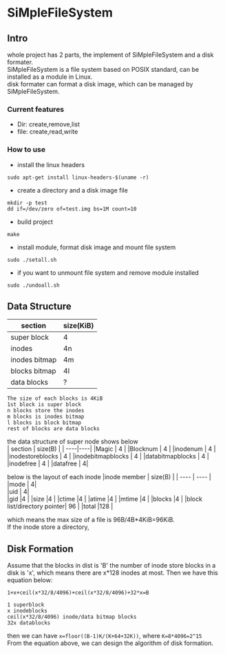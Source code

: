<!--
 * @Author: Corvo Attano(fkxzz001@qq.com)
 * @Description: 
 * @LastEditors: Corvo Attano(fkxzz001@qq.com)
-->
# SiMpleFileSystem
## Intro
whole project has 2 parts, the implement of SiMpleFileSystem and a disk formater.  
SiMpleFileSystem is a file system based on POSIX standard, can be installed as a module in Linux.  
disk formater can format a disk image, which can be managed by SiMpleFileSystem.  
### Current features
* Dir: create,remove,list
* file: create,read,write
### How to use
* install the linux headers
```shell
sudo apt-get install linux-headers-$(uname -r)
```
* create a directory and a disk image file
```shell
mkdir -p test
dd if=/dev/zero of=test.img bs=1M count=10
```
* build project
```shell
make
```
* install module, format disk image and mount file system
```shell
sudo ./setall.sh
```
* if you want to unmount file system and remove module installed
```shell
sudo ./undoall.sh
```
## Data Structure  
| section | size(KiB) |
| ----|----|
|super block | 4 |
|inodes | 4n |
|inodes bitmap | 4m |
|blocks bitmap | 4l|
|data blocks | ?|
```
The size of each blocks is 4KiB  
1st block is super block  
n blocks store the inodes  
m blocks is inodes bitmap  
l blocks is block bitmap  
rest of blocks are data blocks  
```
the data structure of super node shows below  
| section | size(B) |
| ----|----|
|Magic | 4 |
|Blocknum | 4 |
|inodenum | 4 |
|inodestoreblocks | 4 |
|inodebitmapblocks | 4 |
|databitmapblocks | 4 |
|inodefree | 4 |
|datafree | 4|

below is the layout of each inode
|inode member | size(B) |
| ---- | ---- |
|mode    | 4|  
|uid     | 4|  
|gid     |4 |
|size    |4 |
|ctime   |4 |
|atime   |4 |
|mtime   |4 |
|blocks  |4 |
|block list/directory pointer| 96  |
|total |128 |

which means the max size of a file is 96B/4B*4KiB=96KiB.  
If the inode store a directory, 

## Disk Formation  
Assume that the blocks in dist is 'B' the number of inode store blocks in a disk is 'x', which means there are x*128 inodes at most. Then we have this equation below:  
```
1+x+ceil(x*32/8/4096)+ceil(x*32/8/4096)+32*x=B

1 superblock
x inodeblocks 
ceil(x*32/8/4096) inode/data bitmap blocks
32x datablocks
```
then we can have `x=floor((B-1)K/(K+64+32K))`, where `K=8*4096=2^15`  
From the equation above, we can design the algorithm of disk formation.  

